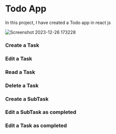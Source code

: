 # Todo App

In this project, I have created a Todo app in react js

![Screenshot 2023-12-26 173228](https://github.com/Sesslyn041215/Todo-App/assets/116268709/9e8b8a0d-a3e2-42bd-99c0-e825a83b8e1a)

### Create a Task
### Edit a Task
### Read a Task
### Delete a Task
### Create a SubTask
### Edit a SubTask as completed
### Edit a Task as completed
